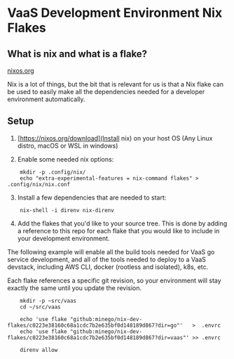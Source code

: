 # VaaS Development Environment Nix Flakes

## What is nix and what is a flake?

[nixos.org](https://nixos.org/)

Nix is a lot of things, but the bit that is relevant for us is that a Nix flake
can be used to easily make all the dependencies needed for a developer
environment automatically.

## Setup

1. [https://nixos.org/download](Install nix) on your host OS (Any Linux distro, macOS or WSL in windows)

2. Enable some needed nix options:
```
	mkdir -p .config/nix/
	echo "extra-experimental-features = nix-command flakes" > .config/nix/nix.conf 
```

3. Install a few dependencies that are needed to start:
```
	nix-shell -i direnv nix-direnv
```

4. Add the flakes that you'd like to your source tree. This is done by adding
a reference to this repo for each flake that you would like to include in your
development environment.

The following example will enable all the build tools needed for VaaS go
service development, and all of the tools needed to deploy to a VaaS devstack,
including AWS CLI, docker (rootless and isolated), k8s, etc.

Each flake references a specific git revision, so your environment will stay
exactly the same until you update the revision.

```
	mkdir -p ~src/vaas
	cd ~/src/vaas

	echo 'use flake "github:minego/nix-dev-flakes/c0223e38160c68a1cdc7b2e635bf0d148189d867?dir=go"'   >  .envrc
	echo 'use flake "github:minego/nix-dev-flakes/c0223e38160c68a1cdc7b2e635bf0d148189d867?dir=vaas"' >> .envrc

	direnv allow
```




